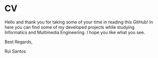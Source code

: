 # CV

Hello and thank you for taking some of your time in reading this GitHub!
In here you can find some of my developed projects while studying Informatics and Multimedia Engineering.
I hope you like what you see.

Best Regards,

Rui Santos
